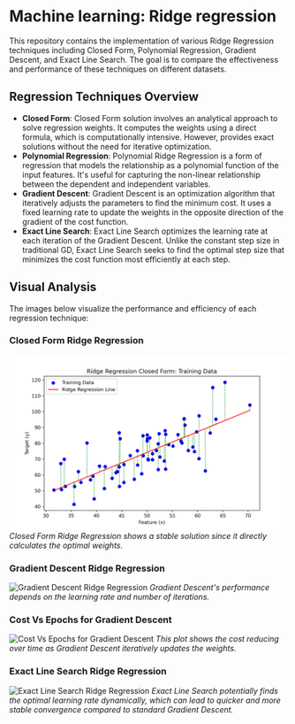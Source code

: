 # Machine learning: Ridge regression

This repository contains the implementation of various Ridge Regression techniques including Closed Form, Polynomial Regression, Gradient Descent, and Exact Line Search. The goal is to compare the effectiveness and performance of these techniques on different datasets.

## Regression Techniques Overview

- **Closed Form**: Closed Form solution involves an analytical approach to solve regression weights. It computes the weights using a direct formula, which is computationally intensive. However, provides exact solutions without the need for iterative optimization.
- **Polynomial Regression**: Polynomial Ridge Regression is a form of regression that models the relationship as a polynomial function of the input features. It's useful for capturing the non-linear relationship between the dependent and independent variables.
- **Gradient Descent**: Gradient Descent is an optimization algorithm that iteratively adjusts the parameters to find the minimum cost. It uses a fixed learning rate to update the weights in the opposite direction of the gradient of the cost function.
- **Exact Line Search**: Exact Line Search optimizes the learning rate at each iteration of the Gradient Descent. Unlike the constant step size in traditional GD, Exact Line Search seeks to find the optimal step size that minimizes the cost function most efficiently at each step.

## Visual Analysis

The images below visualize the performance and efficiency of each regression technique:

### Closed Form Ridge Regression
![Closed Form Ridge Regression](Images/Ridge_Regression_Closed_Form.png)
*Closed Form Ridge Regression shows a stable solution since it directly calculates the optimal weights.*

### Gradient Descent Ridge Regression
![Gradient Descent Ridge Regression](/path/to/gradient_descent_regression.png)
*Gradient Descent's performance depends on the learning rate and number of iterations.*

### Cost Vs Epochs for Gradient Descent
![Cost Vs Epochs for Gradient Descent](/path/to/gradient_descent_cost.png)
*This plot shows the cost reducing over time as Gradient Descent iteratively updates the weights.*

### Exact Line Search Ridge Regression
![Exact Line Search Ridge Regression](/path/to/exact_line_search.png)
*Exact Line Search potentially finds the optimal learning rate dynamically, which can lead to quicker and more stable convergence compared to standard Gradient Descent.*

